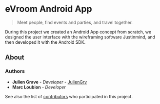 # eVroom Android App
> Meet people, find events and parties, and travel together.

During this project we created an Android App concept from scratch, we designed the user interface with the wireframing software Justinmind, and then developed it with the Android SDK.

## About

### Authors

*   **Julien Grave** - *Developer* - [JulienGrv](https://github.com/JulienGrv)
*   **Marc Loubion** - *Developer*

See also the list of [contributors](https://github.com/JulienGrv/eVroom-RE21-UTT/contributors) who participated in this project.
